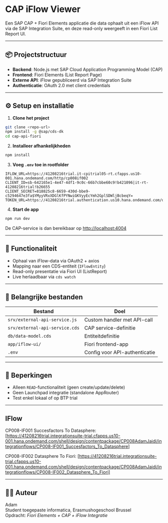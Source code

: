 # CAP iFlow Viewer

Een SAP CAP + Fiori Elements applicatie die data ophaalt uit een iFlow API via de SAP Integration Suite, en deze read-only weergeeft in een Fiori List Report UI.

---

## 📦 Projectstructuur

- **Backend**: Node.js met SAP Cloud Application Programming Model (CAP)
- **Frontend**: Fiori Elements (List Report Page)
- **Externe API**: iFlow gepubliceerd via SAP Integration Suite
- **Authenticatie**: OAuth 2.0 met client credentials

---

## ⚙️ Setup en installatie

1. **Clone het project**

```bash
git clone <repo-url>
npm install -g @sap/cds-dk
cd cap-api-fiori
```

2. **Installeer afhankelijkheden**

```bash
npm install
```

3. **Voeg `.env` toe in rootfolder**

```dotenv
IFLOW_URL=https://41208216trial.it-cpitrial05-rt.cfapps.us10-001.hana.ondemand.com/http/cp008if002
CLIENT_ID=sb-642165e1-4e47-4df1-9c0c-66b7cbbe60c9!b421096|it-rt-41208216trial!b26655
CLIENT_SECRET=818825c8-6659-430d-bbe9-c5294647e3fa$YMyyVRxXDGlKfPYNwiGKVyyEcYmh2GplSDWljBcbeqY=
TOKEN_URL=https://41208216trial.authentication.us10.hana.ondemand.com/oauth/token

```

4. **Start de app**

```bash
npm run dev
```

De CAP-service is dan bereikbaar op [http://localhost:4004](http://localhost:4004)

---

## 🧠 Functionaliteit

- Ophaal van iFlow-data via OAuth2 + axios
- Mapping naar een CDS-entiteit (`IFlowEntity`)
- Read-only presentatie via Fiori UI (ListReport)
- Live herlaadbaar via `cds watch`

---

## 📁 Belangrijke bestanden

| Bestand                          | Doel                          |
|----------------------------------|-------------------------------|
| `srv/external-api-service.js`    | Custom handler met API-call  |
| `srv/external-api-service.cds`   | CAP service-definitie        |
| `db/data-model.cds`              | Entiteitdefinitie            |
| `app/iflow-ui/`                  | Fiori frontend-app           |
| `.env`                           | Config voor API-authenticatie |

---

## 🚫 Beperkingen

- Alleen `READ`-functionaliteit (geen create/update/delete)
- Geen Launchpad integratie (standalone AppRouter)
- Test enkel lokaal of op BTP trial

---


## IFlow


CP008-IF001 Succesfactors To Datasphere: 
[https://41208216trial.integrationsuite-trial.cfapps.us10-001.hana.ondemand.com/shell/design/contentpackage/CP008AdamJaidi/integrationflows/CP008-IF001_Succesfactors_To_Datasphere]

CP008-IF002 Datasphere To Fiori: 
[https://41208216trial.integrationsuite-trial.cfapps.us10-001.hana.ondemand.com/shell/design/contentpackage/CP008AdamJaidi/integrationflows/CP008-IF002_Datasphere_To_Fiori]


---

## 🧑‍💻 Auteur

Adam  
Student toegepaste informatica, Erasmushogeschool Brussel  
Opdracht: *Fiori Elements + CAP + iFlow Integratie*
